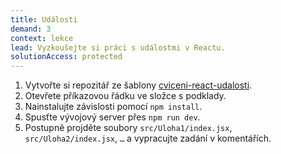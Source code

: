 ```yaml
---
title: Události
demand: 3
context: lekce
lead: Vyzkoušejte si práci s událostmi v Reactu.
solutionAccess: protected
---
```


1. Vytvořte si repozitář ze šablony [cviceni-react-udalosti](https://github.com/Czechitas-podklady-WEB/cviceni-react-udalosti).
1. Otevřete příkazovou řádku ve složce s podklady.
1. Nainstalujte závislosti pomocí `npm install`.
1. Spusťte vývojový server přes `npm run dev`.
1. Postupně projděte soubory `src/Uloha1/index.jsx`, `src/Uloha2/index.jsx`, `…` a vypracujte zadání v komentářích.

<!-- :::solution

Vypracované řešení najdete v původním repozitáři ve větvi [reseni](https://github.com/Czechitas-podklady-WEB/cviceni-react-udalosti/tree/reseni).

::: -->
